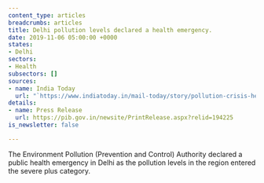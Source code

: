 ```yaml
---
content_type: articles
breadcrumbs: articles
title: Delhi pollution levels declared a health emergency.
date: 2019-11-06 05:00:00 +0000
states:
- Delhi
sectors:
- Health
subsectors: []
sources:
- name: India Today
  url: "`https://www.indiatoday.in/mail-today/story/pollution-crisis-health-emergency-declared-delhi-ncr-politicians-play-blame-game-1614971-2019-11-02"
details:
- name: Press Release
  url: https://pib.gov.in/newsite/PrintRelease.aspx?relid=194225
is_newsletter: false

---
```

The Environment Pollution (Prevention and Control) Authority declared a public health emergency in Delhi as the pollution levels in the region entered the severe plus category.
